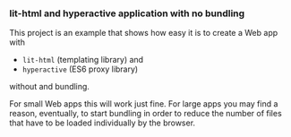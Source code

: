 ### lit-html and hyperactive application with no bundling

This project is an example that shows how easy it is to create a Web app with 

- `lit-html` (templating library) and
 - `hyperactive` (ES6 proxy library)
 
without and bundling. 

For small Web apps this will work just fine. For large apps you may find a reason, eventually, to start bundling in order to reduce the number of files that have to be loaded individually by the browser.


